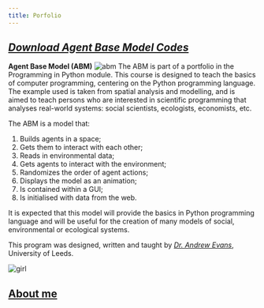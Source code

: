 ```yaml
---
title: Porfolio
---
```


## [*Download Agent Base Model Codes*](https://github.com/haymadanny/)          

**Agent Base Model (ABM)**
![abm](https://user-images.githubusercontent.com/34174086/33807384-837eb656-ddac-11e7-95cd-ba10360f60a7.jpg)
The ABM is part of a portfolio in the Programming in Python module. This course is designed to teach the basics of computer programming, centering on the Python programming language. The example used is taken from spatial analysis and modelling, and is aimed to teach persons who are interested in scientific programming that analyses real-world systems: social scientists, ecologists, economists, etc.

The ABM is a model that:
1. Builds agents in a space;
2. Gets them to interact with each other;
3. Reads in environmental data;
4. Gets agents to interact with the environment;
5. Randomizes the order of agent actions;
6. Displays the model as an animation;
7. Is contained within a GUI;
8. Is initialised with data from the web.

It is expected that this model will provide the basics in Python programming language and will be useful for the creation of many models of social, environmental or ecological systems. 

This program was designed, written and taught by [*Dr. Andrew Evans*](http://www.geog.leeds.ac.uk/people/a.evans/), University of Leeds.













![girl](https://user-images.githubusercontent.com/34174086/33789064-73f7b82e-dc4c-11e7-81e4-4256f2704501.jpg)
## [About me](README.md)


<html>
  <p><div class="pull right"><img scr="https://user-images.githubusercontent.com/34174086/33789064-73f7b82e-dc4c-11e7-81e4-4256f2704501.jpg"/></div></p>
</html>

